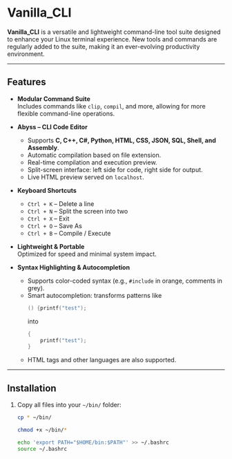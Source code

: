 # **Vanilla_CLI**

**Vanilla_CLI** is a versatile and lightweight command-line tool suite designed to enhance your Linux terminal experience. New tools and commands are regularly added to the suite, making it an ever-evolving productivity environment.  

---

## **Features**

- **Modular Command Suite**  
  Includes commands like `clip`, `compil`, and more, allowing for more flexible command-line operations.

- **Abyss – CLI Code Editor**  
  - Supports **C, C++, C#, Python, HTML, CSS, JSON, SQL, Shell, and Assembly**.  
  - Automatic compilation based on file extension.  
  - Real-time compilation and execution preview.  
  - Split-screen interface: left side for code, right side for output.  
  - Live HTML preview served on `localhost`.  

- **Keyboard Shortcuts**  
  - `Ctrl + K` – Delete a line  
  - `Ctrl + N` – Split the screen into two  
  - `Ctrl + X` – Exit  
  - `Ctrl + O` – Save As  
  - `Ctrl + B` – Compile / Execute  

- **Lightweight & Portable**  
  Optimized for speed and minimal system impact.  

- **Syntax Highlighting & Autocompletion**  
  - Supports color-coded syntax (e.g., `#include` in orange, comments in grey).  
  - Smart autocompletion: transforms patterns like  
    ```c
    () {printf("test"); 
    ```  
    into  
    ```c
    {
        printf("test");
    }
    ```  
  - HTML tags and other languages are also supported.  

---

## **Installation**

1. Copy all files into your `~/bin/` folder:
   ```bash
   cp * ~/bin/

   chmod +x ~/bin/*

   echo 'export PATH="$HOME/bin:$PATH"' >> ~/.bashrc
   source ~/.bashrc

   ```

